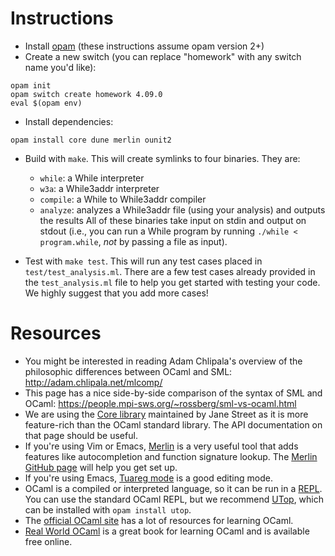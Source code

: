 # Instructions

- Install [opam](https://opam.ocaml.org/doc/Install.html) (these instructions
  assume opam version 2+)
- Create a new switch (you can replace "homework" with any switch name you'd like):
```
opam init
opam switch create homework 4.09.0
eval $(opam env)
```
- Install dependencies:
```
opam install core dune merlin ounit2
```
- Build with `make`. This will create symlinks to four binaries. They are:
    - `while`: a While interpreter
    - `w3a`: a While3addr interpreter
    - `compile`: a While to While3addr compiler
    - `analyze`: analyzes a While3addr file (using your analysis) and outputs
      the results
  All of these binaries take input on stdin and output on stdout (i.e., you can
  run a While program by running `./while < program.while`, *not* by passing a
  file as input).
  
 - Test with `make test`. This will run any test cases placed in `test/test_analysis.ml`. There are a few test cases      already provided in the `test_analysis.ml` file to help you get started with testing your code. We highly suggest that
   you add more cases!

# Resources

- You might be interested in reading Adam Chlipala's overview of the philosophic
  differences between OCaml and SML: http://adam.chlipala.net/mlcomp/
- This page has a nice side-by-side comparison of the syntax of SML and OCaml:
  https://people.mpi-sws.org/~rossberg/sml-vs-ocaml.html
- We are using the [Core library](https://opensource.janestreet.com/core/)
  maintained by Jane Street as it is more feature-rich than the OCaml standard
  library. The API documentation on that page should be useful.
- If you're using Vim or Emacs, [Merlin](https://ocaml.github.io/merlin/) is a
  very useful tool that adds features like autocompletion and function signature
  lookup. The [Merlin GitHub page](https://github.com/ocaml/merlin) will help
  you get set up.
- If you're using Emacs, [Tuareg mode](https://github.com/ocaml/tuareg) is a
  good editing mode.
- OCaml is a compiled or interpreted language, so it can be run in a
  [REPL](https://en.wikipedia.org/wiki/Read%E2%80%93eval%E2%80%93print_loop). You
  can use the standard OCaml REPL, but we recommend
  [UTop](https://opam.ocaml.org/blog/about-utop/), which can be installed with
  `opam install utop`.
- The [official OCaml site](https://ocaml.org/learn/) has a lot of
  resources for learning OCaml.
- [Real World OCaml](https://realworldocaml.org/) is a great book for learning
  OCaml and is available free online.
